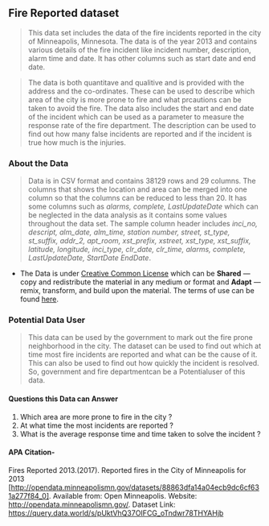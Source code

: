## Fire Reported dataset
>This data set includes the data of the fire incidents reported in the city of Minneapolis, Minnesota. The data is of the year 2013 and contains various details of the fire incident like incident number, description, alarm time and date. It has other columns such as start date and end date.

>The data is both quantitave and qualitive and is provided with the address and the co-ordinates. These can be used to describe which area of the city is more prone to fire and what prcautions can be taken to avoid the fire. The data also includes the start and end date of the incident which can be used as a parameter to measure the response rate of the fire department. The description can be used to find out how many false incidents are reported and if the incident is true how much is the injuries.

### About the Data
>Data is in CSV format and contains 38129 rows and 29 columns. The columns that shows the location and area can be merged into one column so that the columns can be reduced to less than 20. It has some columns such as _alarms,	complete,	LastUpdateDate_ which can be neglected in the data analysis as it contains some values throughout the data set. The sample column header includes _inci_no,	descript,	alm_date,	alm_time,	station	number,	street,	st_type,	st_suffix,	addr_2,	apt_room,	xst_prefix,	xstreet,	xst_type,	xst_suffix,	latitude,	longitude,	inci_type,	clr_date,	clr_time,	alarms,	complete,	LastUpdateDate,	StartDate	EndDate_.



* The Data is under [Creative Common License](https://creativecommons.org/licenses/by-sa/4.0/legalcode) which can be **Shared** — copy and redistribute the material in any medium or format and
**Adapt** — remix, transform, and build upon the material. The terms of use can be found [here](https://creativecommons.org/licenses/by-sa/4.0/).

### Potential Data User
> This data can be used by the government to mark out the fire prone neighborhood in the city. The dataset can be used to find out which at time most fire incidents are reported and what can be the cause of it. This can also be used to find out how quickly the incident is resolved. So, government and fire departmentcan be a Potentialuser of this data.

#### Questions this Data can Answer
1. Which area are more prone to fire in the city ?
2. At what time the most incidents are reported ?
3. What is the average response time and time taken to solve the incident ?

#### APA Citation-
Fires Reported 2013.(2017). Reported fires in the City of Minneapolis for 2013 [http://opendata.minneapolismn.gov/datasets/88863dfa14a04ecb9dc6cf631a277f84_0]. Available from: Open Minneapolis.
Website: http://opendata.minneapolismn.gov/. Dataset Link: https://query.data.world/s/pUktVhQ37OIFCG_oTndwr78THYAHjb
